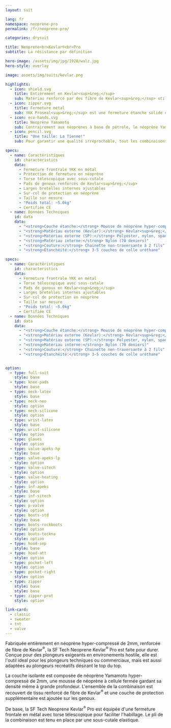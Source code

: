 ```yaml
---
layout: suit

lang: fr
namespace: neoprene-pro
permalink: /fr/neoprene-pro/

categories: drysuit

title: Neoprene<br>Kevlar®<br>Pro
subtitle: La résistance par définition

hero-image: /assets/img/jpg/1920/walz.jpg
hero-style: overlay

image: assets/img/suits/kevlar.png

highlights:
  - icon: shield.svg
    title: Entièrement en Kevlar<sup>&reg;</sup>
    sub: Matériau renforcé par des fibre de Kevlar<sup>&reg;</sup> utilisé sur l'ensemble de la combinaison
  - icon: zipper.svg
    title: Fermeture métal
    sub: YKK Proseal<sup>&reg;</sup> est une fermeture étanche solide et efficace
  - icon: eco-hands.svg
    title: Neoprène Yamamoto
    sub: Contrairement aux néoprènes à base de pétrole, le néoprène Yamamoto est fabriqué à 99.7% de roche de calcaire
  - icon: pencil.svg
    title: "Une taille: La Tienne!"
    sub: Pour garantir une qualité irréprochable, tout les combinaisons SF Tech sont faites sur mesures, avec ton choix d'options et de couleurs.

specs:
  - name: Caractéristiques
    id: characteristics
    data: 
      - Fermeture frontrale YKK en métal
      - Protection de fermeture en néoprène
      - Torse télescopique avec sous-cutale
      - Pads de genoux renforcés de Kevlar<sup>&reg;</sup>
      - Larges bretelles internes ajustables
      - Sur-col de protection en néoprène
      - Taille sur mesure
      - "Poids total: ~5.0kg"
      - Certifiée CE
  - name: Données Techniques
    id: data
    data:
      - "<strong>Couche étanche:</strong> Mousse de néoprène hyper-compressée de 2mm"
      - "<strong>Matériau externe (Kevlar):</strong> Kevlar<sup>&reg;</sup>, nylon, spandex"
      - "<strong>Matériau externe (SP):</strong> Polyester, nylon, spandex"
      - "<strong>Matériau interne:</strong> Nylon (70 deniers)"
      - "<strong>Couture:</strong> Chainette non-traversante à 2 fils"
      - "<strong>Étanchéité:</strong> 3-5 couches de colle uréthane"

specs:
  - name: Caractéristiques
    id: characteristics
    data:
      - Fermeture frontrale YKK en métal
      - Torse télescopique avec sous-cutale
      - Pads de genoux en Kevlar<sup>&reg;</sup>
      - Larges bretelles internes ajustables
      - Sur-col de protection en néoprène
      - Taille sur mesure
      - "Poids total: ~5.0kg"
      - Certifiée CE
  - name: Données Techniques
    id: data
    data:
      - "<strong>Couche étanche:</strong> Mousse de néoprène hyper-compressée de 2mm"
      - "<strong>Matériau externe (Kevlar):</strong> Kevlar<sup>&reg;</sup>, nylon, spandex"
      - "<strong>Matériau externe (SP):</strong> Polyester, nylon, spandex"
      - "<strong>Matériau interne:</strong> Nylon (70 deniers)"
      - "<strong>Couture:</strong> Chainette non-traversante à 2 fils"
      - "<strong>Étanchéité:</strong> 3-5 couches de colle uréthane"


option:
  - type: full-suit
    style: base
  - type: knee-pads
    style: base
  - type: neck-latex
    style: base
  - type: neck-neo
    style: option
  - type: neck-silicone
    style: option
  - type: wrist-latex
    style: base
  - type: wrist-silicone
    style: option
  - type: gloves
    style: option
  - type: valve-apeks-hp
    style: base
  - type: valve-apeks-lp
    style: option
  - type: valve-sitech
    style: option
  - type: valve-heating
    style: option
  - type: inf-apeks
    style: base
  - type: inf-sitech
    style: option
  - type: p-valve
    style: option
  - type: boots-std
    style: base
  - type: boots-rockboots
    style: option
  - type: boots-teckna
    style: option
  - type: hood-sep
    style: base
  - type: hood-att
    style: option
  - type: pocket-left
    style: option
  - type: pocket-right
    style: option
  - type: zipper
    style: base
    style: base
  - type: zipper-prot
    style: option

link-card:
  - classic
  - sweater
  - tnt
  - valve
---
```

Fabriquée entièrement en néoprène hyper-compressé de 2mm, renforcée de fibre de Kevlar<sup>&reg;</sup>, la SF Tech Neoprene Kevlar<sup>&reg;</sup> Pro est faite pour durer. Conçue pour des plongeurs exigeants en environements hostile, elle est l'outil ideal pour les plongeurs techniques ou commerciaux, mais est aussi adaptées au plongeurs recréatifs désirant le top du top.

La couche isolante est composée de néoprène Yamamoto hyper-compressé de 2mm, une mousse de néoprène à cellule fermée gardant sa densité même à grande profondeur. L'ensemble de la combinaison est recouvert de tissu renforcé de fibre de Kevlar<sup>&reg;</sup> et une couche de protection supplémentaire est ajoutée sur les genoux.

De base, la SF Tech Neoprene Kevlar<sup>&reg;</sup> Pro est équipée d'une fermeture frontale en métal avec torse télescopique pour faciliter l'habillage. Le pli de la combinaison est tenu en place par une sous-cutale elastique.
